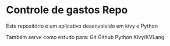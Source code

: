 # Controle de gastos Repo

Este repositório é um aplicativo desenvolvido em kivy e Python

Também serve como estudo para:
Git
Github
Python
Kivy/KVLang
